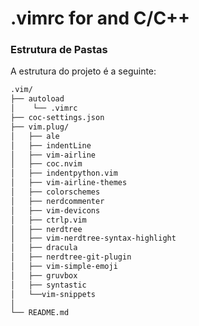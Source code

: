 # .vimrc for and C/C++

### Estrutura de Pastas

A estrutura do projeto é a seguinte:

```bash
.vim/
├── autoload
│    └── .vimrc
├── coc-settings.json
├── vim.plug/
│   ├── ale
│   ├── indentLine
│   ├── vim-airline
│   ├── coc.nvim
│   ├── indentpython.vim
│   ├── vim-airline-themes
│   ├── colorschemes
│   ├── nerdcommenter
│   ├── vim-devicons
│   ├── ctrlp.vim
│   ├── nerdtree
│   ├── vim-nerdtree-syntax-highlight
│   ├── dracula
│   ├── nerdtree-git-plugin
│   ├── vim-simple-emoji
│   ├── gruvbox
│   ├── syntastic
│   └──vim-snippets
│
└── README.md
